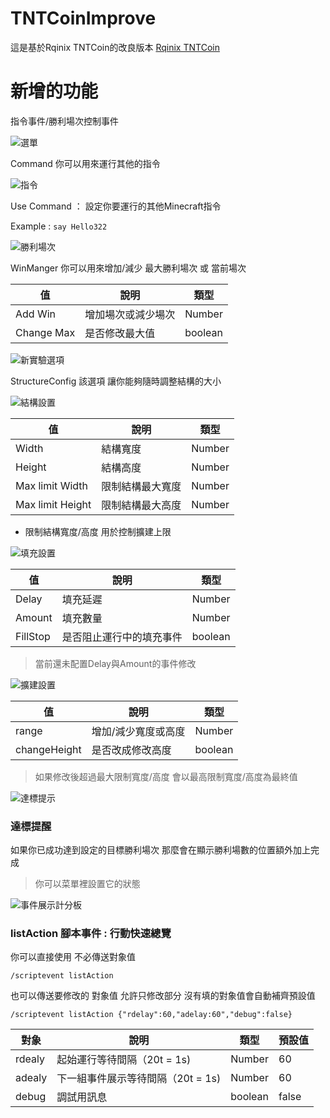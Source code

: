 # TNTCoinImprove
這是基於Rqinix TNTCoin的改良版本
[Rqinix TNTCoin](https://github.com/rqinix/TNTCoin)

# 新增的功能

指令事件/勝利場次控制事件

![選單](Docs/IMG_1778.jpeg "Action Menu")

Command 你可以用來運行其他的指令

![指令](Docs/IMG_1779.jpeg "Command")

Use Command ： 設定你要運行的其他Minecraft指令

Example : `say Hello322`

![勝利場次](Docs/IMG_1780.jpeg "WinManger")

WinManger 你可以用來增加/減少 最大勝利場次 或 當前場次

| 值 | 說明 | 類型 |
| --- | --- | --- |
| Add Win | 增加場次或減少場次 | Number |
| Change Max | 是否修改最大值 | boolean |



![新實驗選項](Docs/IMG_1786.jpeg "StructueConfig")

StructureConfig 該選項 讓你能夠隨時調整結構的大小

![結構設置](Docs/IMG_1787.jpeg "StructueConfig")

| 值 | 說明 | 類型 |
| --- | --- | --- |
| Width | 結構寬度 | Number |
| Height | 結構高度 | Number |
| Max limit Width | 限制結構最大寬度 | Number |
| Max limit Height | 限制結構最大高度 | Number |

- 限制結構寬度/高度 用於控制擴建上限

![填充設置](Docs/IMG_1788.jpeg "FillConfig")

| 值 | 說明 | 類型 |
| --- | --- | --- |
| Delay | 填充延遲 | Number |
| Amount | 填充數量 | Number |
| FillStop | 是否阻止運行中的填充事件 | boolean |

> 當前還未配置Delay與Amount的事件修改


![擴建設置](Docs/IMG_1789.jpeg "RangeSet")

| 值 | 說明 | 類型 |
| --- | --- | --- |
| range | 增加/減少寬度或高度 | Number |
| changeHeight | 是否改成修改高度 | boolean |

> 如果修改後超過最大限制寬度/高度 會以最高限制寬度/高度為最終值

![達標提示](Docs/IMG_1790.jpeg "ReachWin")

### 達標提醒

如果你已成功達到設定的目標勝利場次
那麼會在顯示勝利場數的位置額外加上完成

> 你可以菜單裡設置它的狀態

![事件展示計分板](Docs/IMG_1791.jpeg "listAction")

### listAction 腳本事件 : 行動快速總覽

你可以直接使用 不必傳送對象值

`/scriptevent listAction`

也可以傳送要修改的 對象值
允許只修改部分 沒有填的對象值會自動補齊預設值

`/scriptevent listAction {"rdelay":60,"adelay:60","debug":false}`


| 對象 | 說明 | 類型 | 預設值 |
| --- | -- | -- | -- |
| rdealy | 起始運行等待間隔（20t = 1s) | Number | 60 |
| adealy | 下一組事件展示等待間隔（20t = 1s) | Number | 60 |
| debug | 調試用訊息 | boolean | false |
